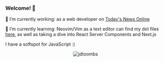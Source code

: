 ### Welcome! 👋
🔭 I’m currently working: as a web developer on [Today's News Online](https://github.com/bcgov/tno)

🌱 I’m currently learning: Neovim/Vim as a text editor can find my dot files [here](https://github.com/jdtoombs/dotfiles.nvim), as well as taking a dive into React Server Components and Next.js

I have a softspot for JavaScript :) 

<p align="center"> <img src="https://github-readme-stats.vercel.app/api?username=jdtoombs&show_icons=true&theme=tokyonight" alt="jdtoombs" />
